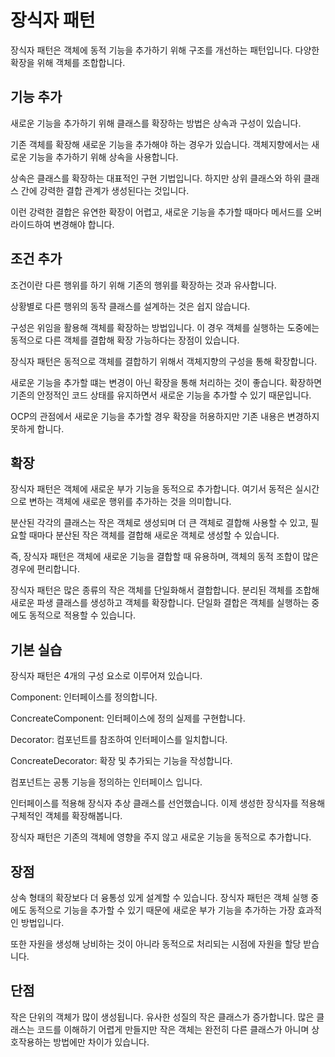 # 장식자 패턴

장식자 패턴은 객체에 동적 기능을 추가하기 위해 구조를 개선하는 패턴입니다. 다양한 확장을 위해 객체를 조합합니다.

## 기능 추가
새로운 기능을 추가하기 위해 클래스를 확장하는 방법은 상속과 구성이 있습니다.

 

기존 객체를 확장해 새로운 기능을 추가해야 하는 경우가 있습니다. 객체지향에서는 새로운 기능을 추가하기 위해 상속을 사용합니다.

 

상속은 클래스를 확장하는 대표적인 구현 기법입니다. 하지만 상위 클래스와 하위 클래스 간에 강력한 결합 관계가 생성된다는 것입니다.

이런 강력한 결합은 유연한 확장이 어렵고, 새로운 기능을 추가할 때마다 메서드를 오버라이드하여 변경해야 합니다.

 

## 조건 추가
조건이란 다른 행위를 하기 위해 기존의 행위를 확장하는 것과 유사합니다.

 

상황별로 다른 행위의 동작 클래스를 설계하는 것은 쉽지 않습니다.

 

구성은 위임을 활용해 객체를 확장하는 방법입니다. 이 경우 객체를 실행하는 도중에는 동적으로 다른 객체를 결합해 확장 가능하다는 장점이 있습니다.

 

장식자 패턴은 동적으로 객체를 결합하기 위해서 객체지향의 구성을 통해 확장합니다.

 

새로운 기능을 추가할 떄는 변경이 아닌 확장을 통해 처리하는 것이 좋습니다. 확장하면 기존의 안정적인 코드 상태를 유지하면서 새로운 기능을 추가할 수 있기 때문입니다.

 

OCP의 관점에서 새로운 기능을 추가할 경우 확장을 허용하지만 기존 내용은 변경하지 못하게 합니다.

 

## 확장
장식자 패턴은 객체에 새로운 부가 기능을 동적으로 추가합니다. 여기서 동적은 실시간으로 변하는 객체에 새로운 행위를 추가하는 것을 의미합니다.

 

분산된 각각의 클래스는 작은 객체로 생성되며 더 큰 객체로 결합해 사용할 수 있고, 필요할 때마다 분산된 작은 객체를 결합해 새로운 객체로 생성할 수 있습니다.

즉, 장식자 패턴은 객체에 새로운 기능을 결합할 때 유용하며, 객체의 동적 조합이 많은 경우에 편리합니다.

 

장식자 패턴은 많은 종류의 작은 객체를 단일화해서 결합합니다. 분리된 객체를 조합해 새로운 파생 클래스를 생성하고 객체를 확장합니다. 단일화 결합은 객체를 실행하는 중에도 동적으로 적용할 수 있습니다.

 


 

## 기본 실습
장식자 패턴은 4개의 구성 요소로 이루어져 있습니다.

 

Component: 인터페이스를 정의합니다.

ConcreateComponent: 인터페이스에 정의 실제를 구현합니다.

Decorator: 컴포넌트를 참조하여 인터페이스를 일치합니다.

ConcreateDecorator: 확장 및 추가되는 기능을 작성합니다.

 

컴포넌트는 공통 기능을 정의하는 인터페이스 입니다.


인터페이스를 적용해 장식자 추상 클래스를 선언했습니다. 이제 생성한 장식자를 적용해 구체적인 객체를 확장해봅니다.


장식자 패턴은 기존의 객체에 영향을 주지 않고 새로운 기능을 동적으로 추가합니다.

 

## 장점

상속 형태의 확장보다 더 융통성 있게 설계할 수 있습니다. 장식자 패턴은 객체 실행 중에도 동적으로 기능을 추가할 수 있기 때문에 새로운 부가 기능을 추가하는 가장 효과적인 방법입니다.

또한 자원을 생성해 낭비하는 것이 아니라 동적으로 처리되는 시점에 자원을 할당 받습니다.

 

## 단점

작은 단위의 객체가 많이 생성됩니다. 유사한 성질의 작은 클래스가 증가합니다. 많은 클래스는 코드를 이해하기 어렵게 만들지만 작은 객체는 완전히 다른 클래스가 아니며 상호작용하는 방법에만 차이가 있습니다.
